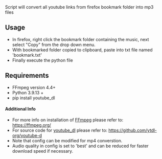 Script will convert all youtube links from firefox bookmark folder into mp3 files

## Usage
 * In firefox, right click the bookmark folder containing the music, next select "Copy" from the drop down menu.
 * With bookmarked folder copied to clipboard, paste into txt file named 'bookmark.txt'
 * Finally execute the python file 

## Requirements
 * FFmpeg version 4.4+ 
 * Python 3.9.13 +
 * pip install youtube_dl

#### Additional Info 
 * For more info on installation of [FFmpeg](https://ffmpeg.org/) please refer to: https://ffmpeg.org/
 * For source code for [youtube_dl](https://github.com/ytdl-org/youtube-dl) please refer to: https://github.com/ytdl-org/youtube-d
 * Note that config can be modified for mp4 converstion.
 * Audio quality in config is set to 'best' and can be reduced for faster download speed if necessary. 
 
